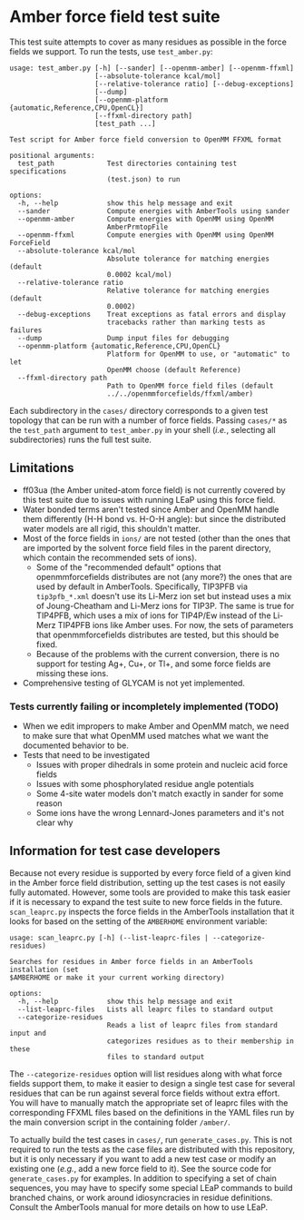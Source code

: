 # Amber force field test suite

This test suite attempts to cover as many residues as possible in the force
fields we support.  To run the tests, use `test_amber.py`:

```
usage: test_amber.py [-h] [--sander] [--openmm-amber] [--openmm-ffxml]
                     [--absolute-tolerance kcal/mol]
                     [--relative-tolerance ratio] [--debug-exceptions]
                     [--dump]
                     [--openmm-platform {automatic,Reference,CPU,OpenCL}]
                     [--ffxml-directory path]
                     [test_path ...]

Test script for Amber force field conversion to OpenMM FFXML format

positional arguments:
  test_path             Test directories containing test specifications
                        (test.json) to run

options:
  -h, --help            show this help message and exit
  --sander              Compute energies with AmberTools using sander
  --openmm-amber        Compute energies with OpenMM using OpenMM
                        AmberPrmtopFile
  --openmm-ffxml        Compute energies with OpenMM using OpenMM ForceField
  --absolute-tolerance kcal/mol
                        Absolute tolerance for matching energies (default
                        0.0002 kcal/mol)
  --relative-tolerance ratio
                        Relative tolerance for matching energies (default
                        0.0002)
  --debug-exceptions    Treat exceptions as fatal errors and display
                        tracebacks rather than marking tests as failures
  --dump                Dump input files for debugging
  --openmm-platform {automatic,Reference,CPU,OpenCL}
                        Platform for OpenMM to use, or "automatic" to let
                        OpenMM choose (default Reference)
  --ffxml-directory path
                        Path to OpenMM force field files (default
                        ../../openmmforcefields/ffxml/amber)
```

Each subdirectory in the `cases/` directory corresponds to a given test topology
that can be run with a number of force fields.  Passing `cases/*` as the
`test_path` argument to `test_amber.py` in your shell (*i.e.*, selecting all
subdirectories) runs the full test suite.

## Limitations

* ff03ua (the Amber united-atom force field) is not currently covered by this
  test suite due to issues with running LEaP using this force field.
* Water bonded terms aren't tested since Amber and OpenMM handle them
  differently (H-H bond vs. H-O-H angle): but since the distributed water models
  are all rigid, this shouldn't matter.
* Most of the force fields in `ions/` are not tested (other than the ones that
  are imported by the solvent force field files in the parent directory, which
  contain the recommended sets of ions).
  * Some of the "recommended default" options that openmmforcefields distributes
    are not (any more?) the ones that are used by default in AmberTools.
    Specifically, TIP3PFB via `tip3pfb_*.xml` doesn't use its Li-Merz ion set
    but instead uses a mix of Joung-Cheatham and Li-Merz ions for TIP3P.  The
    same is true for TIP4PFB, which uses a mix of ions for TIP4P/Ew instead of
    the Li-Merz TIP4PFB ions like Amber uses.  For now, the sets of parameters
    that openmmforcefields distributes are tested, but this should be fixed.
  * Because of the problems with the current conversion, there is no support for
    testing Ag+, Cu+, or Tl+, and some force fields are missing these ions.
* Comprehensive testing of GLYCAM is not yet implemented.

### Tests currently failing or incompletely implemented (TODO)

* When we edit impropers to make Amber and OpenMM match, we need to make sure
  that what OpenMM used matches what we want the documented behavior to be.
* Tests that need to be investigated
  * Issues with proper dihedrals in some protein and nucleic acid force fields
  * Issues with some phosphorylated residue angle potentials
  * Some 4-site water models don't match exactly in sander for some reason
  * Some ions have the wrong Lennard-Jones parameters and it's not clear why

## Information for test case developers

Because not every residue is supported by every force field of a given kind in
the Amber force field distribution, setting up the test cases is not easily
fully automated.  However, some tools are provided to make this task easier if
it is necessary to expand the test suite to new force fields in the future.
`scan_leaprc.py` inspects the force fields in the AmberTools installation that
it looks for based on the setting of the `AMBERHOME` environment variable:

```
usage: scan_leaprc.py [-h] (--list-leaprc-files | --categorize-residues)

Searches for residues in Amber force fields in an AmberTools installation (set
$AMBERHOME or make it your current working directory)

options:
  -h, --help            show this help message and exit
  --list-leaprc-files   Lists all leaprc files to standard output
  --categorize-residues
                        Reads a list of leaprc files from standard input and
                        categorizes residues as to their membership in these
                        files to standard output
```

The `--categorize-residues` option will list residues along with what force
fields support them, to make it easier to design a single test case for several
residues that can be run against several force fields without extra effort.
You will have to manually match the appropriate set of leaprc files with the
corresponding FFXML files based on the definitions in the YAML files run by the
main conversion script in the containing folder `/amber/`.

To actually build the test cases in `cases/`, run `generate_cases.py`.  This is
not required to run the tests as the case files are distributed with this
repository, but it is only necessary if you want to add a new test case or
modify an existing one (*e.g.*, add a new force field to it).  See the source
code for `generate_cases.py` for examples.  In addition to specifying a set of
chain sequences, you may have to specify some special LEaP commands to build
branched chains, or work around idiosyncracies in residue definitions.  Consult
the AmberTools manual for more details on how to use LEaP.
